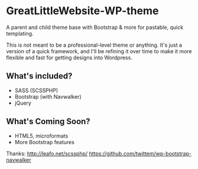 GreatLittleWebsite-WP-theme
===========================

A parent and child theme base with Bootstrap &amp; more for pastable, quick templating.

This is not meant to be a professional-level theme or anything. It's just a version of a quick framework, and I'll be refining it over time to make it more flexible and fast for getting designs into Wordpress.

<h2>What's included?</h2>
<ul>
<li>SASS (SCSSPHP)</li>
<li>Bootstrap (with Navwalker)</li>
<li>jQuery</li>
</ul>

<h2>What's Coming Soon?</h2>
<ul>
<li>HTML5, microformats</li>
<li>More Bootstrap features</li>
</ul>

Thanks:
http://leafo.net/scssphp/
https://github.com/twittem/wp-bootstrap-navwalker
